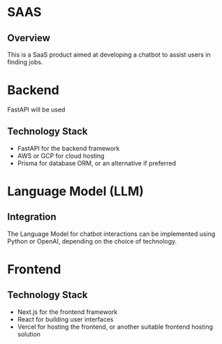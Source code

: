 # SAAS

## Overview
This is a SaaS product aimed at developing a chatbot to assist users in finding jobs.

# Backend
FastAPI will be used 
## Technology Stack
- FastAPI for the backend framework
- AWS or GCP for cloud hosting
- Prisma for database ORM, or an alternative if preferred

# Language Model (LLM)

## Integration
The Language Model for chatbot interactions can be implemented using Python or OpenAI, depending on the choice of technology.

# Frontend

## Technology Stack
- Next.js for the frontend framework
- React for building user interfaces
- Vercel for hosting the frontend, or another suitable frontend hosting solution
